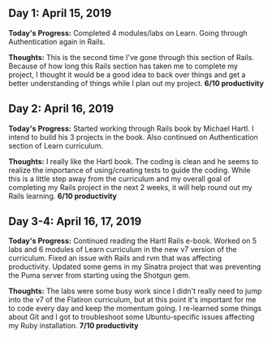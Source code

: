 <!-- ## Day 1: April 15, 2019

**Today's Progress:**

**Thoughts:**  -->

## Day 1: April 15, 2019

**Today's Progress:**
Completed 4 modules/labs on Learn. Going through Authentication again in Rails.

**Thoughts:**
This is the second time I've gone through this section of Rails. Because of how
long this Rails section has taken me to complete my project, I thought it would
be a good idea to back over things and get a better understanding of things while
I plan out my project.
**6/10 productivity**

## Day 2: April 16, 2019

**Today's Progress:**
Started working through Rails book by Michael Hartl. I intend to build his 3
projects in the book. Also continued on Authentication section of Learn
curriculum.

**Thoughts:**
I really like the Hartl book. The coding is clean and he seems to realize the
importance of using/creating tests to guide the coding. While this is a little
step away from the curriculum and my overall goal of completing my Rails project
in the next 2 weeks, it will help round out my Rails learning.
**6/10 productivity**

## Day 3-4: April 16, 17, 2019

**Today's Progress:**
Continued reading the Hartl Rails e-book. Worked on 5 labs and 6 modules of
Learn curriculum in the new v7 version of the curriculum. Fixed an issue with
Rails and rvm that was affecting productivity. Updated some gems in my Sinatra
project that was preventing the Puma server from starting using the Shotgun
gem.

**Thoughts:**
The labs were some busy work since I didn't really need to jump into the v7 of
the Flatiron curriculum, but at this point it's important for me to code every
day and keep the momentum going. I re-learned some things about Git and I got
to troubleshoot some Ubuntu-specific issues affecting my Ruby installation.
**7/10 productivity**

